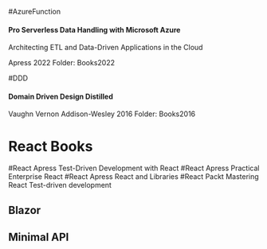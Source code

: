 
#AzureFunction 
#### Pro Serverless Data Handling with Microsoft Azure
Architecting ETL and Data-Driven Applications in the Cloud

Apress 2022 
Folder: Books2022

#DDD
#### Domain Driven Design Distilled

Vaughn Vernon
Addison-Wesley 2016
Folder: Books2016


# React Books
#React
Apress Test-Driven Development with React
#React 
Apress Practical Enterprise React
#React 
Apress React and Libraries
#React 
Packt Mastering React Test-driven development

## Blazor

## Minimal API

